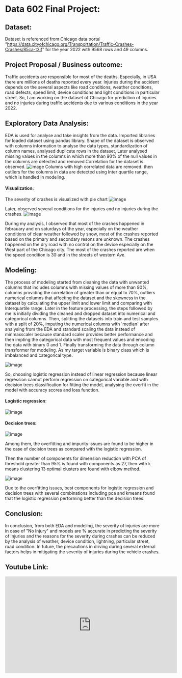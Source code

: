 # Data 602 Final Project:

## Dataset:
   Dataset is referenced from Chicago data portal "https://data.cityofchicago.org/Transportation/Traffic-Crashes-Crashes/85ca-t3if" for the year 2022 with 9568 rows and 49 columns.
   
## Project Proposal / Business outcome:
  Traffic accidents are responsible for most of the deaths. Especially, in USA there are millions of deaths reported every year. Injuries during the accident depends on the several aspects like road conditions, weather conditions, road defects, speed limit, device conditions and light conditions in particular street. So, I am working on the dataset of Chicago for prediction of injuries and no injuries during traffic accidents due to various conditions in the year 2022. 

## Exploratory Data Analysis:
  EDA is used for analyse and take insights from the data. Imported libraries for loaded dataset using pandas library. Shape of the dataset is observed with columns information to analyse the data types, standardization of column names, analysed duplicate rows in the dataset, Later analysed missing values in the columns in which more than 90% of the null values in the columns are detected and removed.Correlation for the dataset is observed.
  ![image](https://user-images.githubusercontent.com/95875120/163471568-d0099b7e-dc4d-41ab-85ba-0e126e3b66fd.png)
 Columns with high correlated data are removed. then outliers for the columns in data are detected using Inter quartile range, which is handled in modeling.
 #### Visualization:
 The severity of crashes is visualized with pie chart 
 ![image](https://user-images.githubusercontent.com/95875120/163472010-72ae9026-4b04-4e45-b75b-0978104152de.png)
 
Later, observed several conditions for the injuries and no injuries during the crashes.
![image](https://user-images.githubusercontent.com/95875120/163472130-bc87f370-08af-4256-b30b-c2b8a92309a1.png)

During my analysis, I observed that most of the crashes happened in febrauary and on saturdays of the year, especially on the weather conditions of clear weather followed by snow, most of the crashes reported based on the primary and secondary resons are unknown. The crashes happened on the dry road with no control on the device especially on the West part of the Chicago city. The most of the crashes reported are when the speed condition is 30 and in the streets of western Ave.


   
## Modeling:
The process of modeling started from cleaning the data with unwanted columns that includes columns with missing values of more than 90%, columns providing the correlation of greater than or equal to 70%, outliers numerical columns that affecting the dataset and the skewness in the dataset by calculating the upper limit and lower limit and comparing with Interquartile range. Later in the feature processing, the steps followed by me is initially dividing the cleaned and dropped dataset into numerical and categorical columns. Then, splitting the datasets into train and test samples with a split of 20%, imputing the numerical columns with 'median' after analysing from the EDA and standard scaling the data instead of minmaxscaler because standard scaler provides better performance and then impting the categorical data with most frequent values and encoding the data with binary 0 and 1. Finally transforming the data through column transformer for modeling. As my target variable is binary class which is imbalanced and categorical type. 

![image](https://user-images.githubusercontent.com/95875120/167613722-5fb24e5a-ee84-4945-a5ea-265c3f9fc2c2.png)


So, choosing logistic regression instead of linear regression because linear regression cannot perform regression on categorical variable and with decision trees classification for fitting the model, analysing the overfit in the model with accuracy scores and loss function.

#### Logistic regression:

![image](https://user-images.githubusercontent.com/95875120/167613930-5bbc4038-08ab-4047-8d2b-7e6daed45b4a.png)

#### Decision trees:

![image](https://user-images.githubusercontent.com/95875120/167613981-d50dd196-f913-4208-a66c-6285f31e0805.png)

Among them, the overfitting and impurity issues are found to be higher in the case of decision trees as compared with the logistic regression.

Then the number of components for dimension reduction with PCA of threshold greater than 95% is found with components as 27, then with k means clustering 13 optimal clusters are found with elbow method.

![image](https://user-images.githubusercontent.com/95875120/167614911-a17a32ec-8e00-429f-ad66-cdf5e60ed4f1.png)

Due to the overfitting issues, best components for logistic regression and decision trees with several combinations including pca and kmeans found that the logistic regression performing better than the decision trees.

## Conclusion:
   In conclusion, from both EDA and modeling, the severity of injuries are more in case of "No Injury" and models are % accurate in predicting the severity of injuries and the reasons for the severity during crashes can be reduced by the analysis of weather, device condition, lightning, particular street, road condition. In future, the precautions in driving during several external factors helps in mitigating the severity of injuries during the vehicle crashes.

## Youtube Link:
<iframe width="560" height="315" src="https://www.youtube.com/embed/12RPW-8Nbik" title="YouTube video player" frameborder="0" allow="accelerometer; autoplay; clipboard-write; encrypted-media; gyroscope; picture-in-picture" allowfullscreen></iframe>
